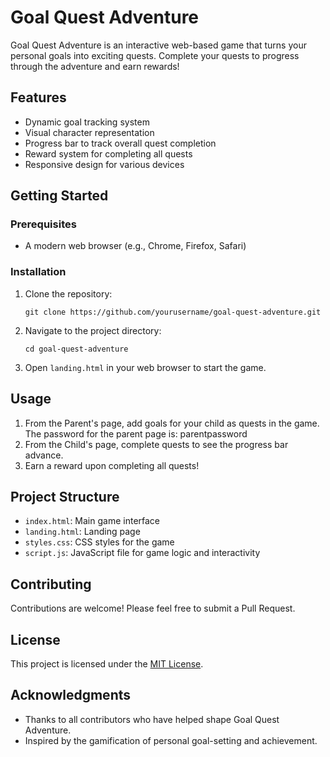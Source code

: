 # Goal Quest Adventure

Goal Quest Adventure is an interactive web-based game that turns your personal goals into exciting quests. Complete your quests to progress through the adventure and earn rewards!

## Features

- Dynamic goal tracking system
- Visual character representation
- Progress bar to track overall quest completion
- Reward system for completing all quests
- Responsive design for various devices

## Getting Started

### Prerequisites

- A modern web browser (e.g., Chrome, Firefox, Safari)

### Installation

1. Clone the repository:
   ```
   git clone https://github.com/yourusername/goal-quest-adventure.git
   ```
2. Navigate to the project directory:
   ```
   cd goal-quest-adventure
   ```
3. Open `landing.html` in your web browser to start the game.

## Usage

1. From the Parent's page, add goals for your child as quests in the game. The password for the parent page is: parentpassword
2. From the Child's page, complete quests to see the progress bar advance.
3. Earn a reward upon completing all quests!

## Project Structure

- `index.html`: Main game interface
- `landing.html`: Landing page
- `styles.css`: CSS styles for the game
- `script.js`: JavaScript file for game logic and interactivity

## Contributing

Contributions are welcome! Please feel free to submit a Pull Request.

## License

This project is licensed under the [MIT License](LICENSE).

## Acknowledgments

- Thanks to all contributors who have helped shape Goal Quest Adventure.
- Inspired by the gamification of personal goal-setting and achievement.
